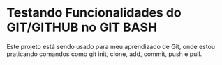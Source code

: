 # Testando Funcionalidades do GIT/GITHUB no GIT BASH

Este projeto está sendo usado para meu aprendizado de Git, onde estou praticando comandos como git init, clone, add, commit, push e pull.